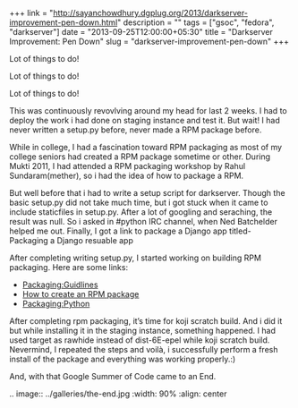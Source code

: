 +++
link = "http://sayanchowdhury.dgplug.org/2013/darkserver-improvement-pen-down.html"
description = ""
tags = ["gsoc", "fedora", "darkserver"]
date = "2013-09-25T12:00:00+05:30"
title = "Darkserver Improvement: Pen Down"
slug = "darkserver-improvement-pen-down"
+++

Lot of things to do!

Lot of things to do!

Lot of things to do!

This was continuously revovlving around my head for last 2 weeks. I had to
deploy the work i had done on staging instance and test it. But wait! I had
never written a setup.py before, never made a RPM package before.

While in college, I had a fascination toward RPM packaging as most of my
college seniors had created a RPM package sometime or other. During Mukti
2011, I had attended a RPM packaging workshop by Rahul Sundaram(mether), so i had the idea of how to package a RPM.

But well before that i had to write a setup script for darkserver. Though the basic setup.py did not take much time, but i got stuck when it came to
include staticfiles in setup.py. After a lot of googling and seraching, the
result was null. So i asked in #python IRC channel, when Ned Batchelder
helped me out. Finally, I got a link to package a Django app titled-
Packaging a Django resuable app

After completing writing setup.py, I started working on building RPM
packaging. Here are some links:

* [Packaging:Guidlines](https://fedoraproject.org/wiki/Packaging:Guidelines?rd=Packaging/Guidelines)
* [How to create an RPM package](http://fedoraproject.org/wiki/How_to_create_an_RPM_package)
* [Packaging:Python](http://fedoraproject.org/wiki/Packaging:Python)

After completing rpm packaging, it’s time for koji scratch build. And i did it
but while installing it in the staging instance, something happened. I had
used target as rawhide instead of dist-6E-epel while koji scratch build.
Nevermind, I repeated the steps and voilà, i successfully perform a fresh
install of the package and everything was working properly.:)

And, with that Google Summer of Code came to an End.

.. image:: ../galleries/the-end.jpg
    :width: 90%
    :align: center
